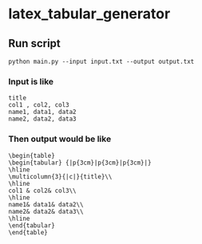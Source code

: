 # latex_tabular_generator

## Run script
```
python main.py --input input.txt --output output.txt
```
### Input is like
```
title
col1 , col2, col3
name1, data1, data2
name2, data2, data3
```
### Then output would be like
```
\begin{table}
\begin{tabular} {|p{3cm}|p{3cm}|p{3cm}|}
\hline
\multicolumn{3}{|c|}{title}\\
\hline
col1 & col2& col3\\
\hline
name1& data1& data2\\
name2& data2& data3\\
\hline
\end{tabular}
\end{table}
```
